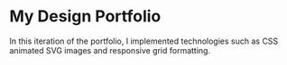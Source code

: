 # My Design Portfolio

In this iteration of the portfolio, I implemented technologies such as CSS animated
SVG images and responsive grid formatting. 
